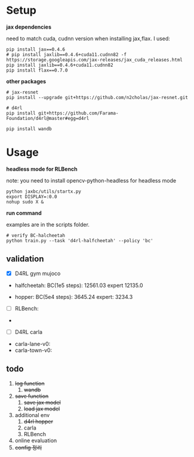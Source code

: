 
# Setup


**jax dependencies**

need to match cuda, cudnn version when installing jax,flax. I used:

```
pip install jax==0.4.6 
# pip install jaxlib==0.4.6+cuda11.cudnn82 -f https://storage.googleapis.com/jax-releases/jax_cuda_releases.html
pip install jaxlib==0.4.6+cuda11.cudnn82 
pip install flax==0.7.0 
```


**other packages**

```
# jax-resnet
pip install --upgrade git+https://github.com/n2cholas/jax-resnet.git

# d4rl
pip install git+https://github.com/Farama-Foundation/d4rl@master#egg=d4rl

pip install wandb

```

# Usage

**headless mode for RLBench**

note: you need to install opencv-python-headless for headless mode
```
python jaxbc/utils/startx.py
export DISPLAY=:0.0                                            
nohup sudo X & 
```
**run command**

examples are in the scripts folder. 

```
# verify BC-halcheetah 
python train.py --task 'd4rl-halfcheetah' --policy 'bc' 

```

## validation

- [X] D4RL gym mujoco 

* halfcheetah: BC(1e5 steps): 12561.03 expert 12135.0 

* hopper: BC(5e4 steps): 3645.24 expert: 3234.3
- [ ] RLBench: 
* 
- [ ] D4RL carla
* carla-lane-v0:
* carla-town-v0:


## todo
1. ~~log function~~
   1. ~~wandb~~
2. ~~save function~~
   1. ~~save jax model~~
   2. ~~load jax model~~
3. additional env
   1. ~~d4rl hopper~~ 
   2. carla
   3. RLBench
4. online evaluation
5. ~~config 정리~~
